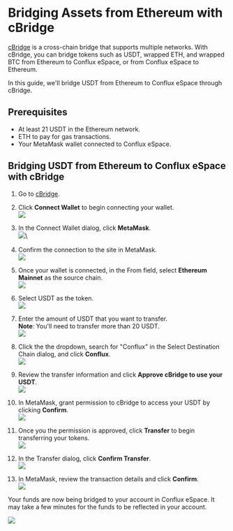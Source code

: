 # Bridging Assets from Ethereum with cBridge

[cBridge](https://cbridge.celer.network) is a cross-chain bridge that supports multiple networks. With cBridge, you can bridge tokens such as USDT, wrapped ETH, and wrapped BTC from Ethereum to Conflux eSpace, or from Conflux eSpace to Ethereum.

In this guide, we'll bridge USDT from Ethereum to Conflux eSpace through cBridge.

## Prerequisites

* At least 21 USDT in the Ethereum network.
* ETH to pay for gas transactions.
* Your MetaMask wallet connected to Conflux eSpace.

## Bridging USDT from Ethereum to Conflux eSpace with cBridge



1. Go to [cBridge](https://cbridge.celer.network).
2. Click **Connect Wallet** to begin connecting your wallet.\
   ![](<../../.gitbook/assets/image (8).png>)
3. In the Connect Wallet dialog, click **MetaMask**.\
   ![](<../../.gitbook/assets/image (10).png>)\

4. Confirm the connection to the site in MetaMask.\
   ![](<../../.gitbook/assets/image (42).png>)
5. Once your wallet is connected, in the From field, select **Ethereum Mainnet** as the source chain.\
   ![](<../../.gitbook/assets/image (6).png>)
6. Select USDT as the token.\
   ![](<../../.gitbook/assets/image (54).png>)
7. Enter the amount of USDT that you want to transfer.\
   **Note**: You'll need to transfer more than 20 USDT.\
   ![](<../../.gitbook/assets/image (35).png>)
8. Click the the dropdown, search for "Conflux" in the Select Destination Chain dialog, and click **Conflux**.\
   ![](<../../.gitbook/assets/image (30).png>)
9. Review the transfer information and click **Approve cBridge to use your USDT**.\
   ![](<../../.gitbook/assets/image (3).png>)
10. In MetaMask, grant permission to cBridge to access your USDT by clicking **Confirm**.\
    ![](<../../.gitbook/assets/image (31).png>)
11. Once you the permission is approved, click **Transfer** to begin transferring your tokens.\
    ![](<../../.gitbook/assets/image (36).png>)
12. In the Transfer dialog, click **Confirm Transfer**.\
    ![](<../../.gitbook/assets/image (21).png>)
13. In MetaMask, review the transaction details and click **Confirm**.\
    ![](<../../.gitbook/assets/image (48).png>)

Your funds are now being bridged to your account in Conflux eSpace. It may take a few minutes for the funds to be reflected in your account.

![](<../../.gitbook/assets/image (22).png>)
